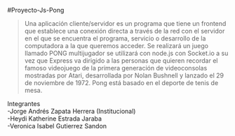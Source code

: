 #Proyecto-Js-Pong

>Una aplicación cliente/servidor es un programa que tiene un frontend que establece una conexión
directa a través de la red con el servidor en el que se encuentra el programa, servicio o desarrollo
de la computadora a la que queremos acceder.
Se realizará un juego llamado PONG multijugador se utilizará con node.js con Socket.io a su vez
que Express va dirigido a las personas que quieren recordar el famoso videojuego de la primera
generación de videoconsolas mostradas por Atari, desarrollada por Nolan Bushnell y lanzado el 29
de noviembre de 1972. Pong está basado en el deporte de tenis de mesa.


Integrantes
<br>
-Jorge Andrés Zapata Herrera (Institucional)
<br>
-Heydi Katherine Estrada Jaraba 
<br>
-Veronica Isabel Gutierrez Sandon
